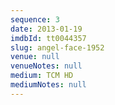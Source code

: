 ```yaml
---
sequence: 3
date: 2013-01-19
imdbId: tt0044357
slug: angel-face-1952
venue: null
venueNotes: null
medium: TCM HD
mediumNotes: null
---
```


